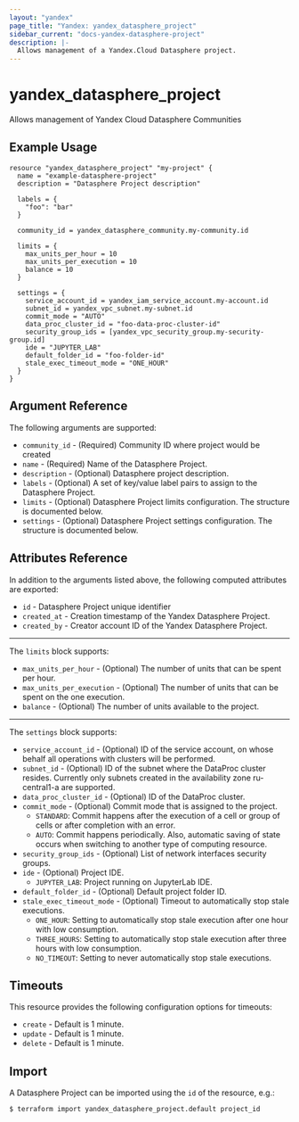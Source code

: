 ```yaml
---
layout: "yandex"
page_title: "Yandex: yandex_datasphere_project"
sidebar_current: "docs-yandex-datasphere-project"
description: |-
  Allows management of a Yandex.Cloud Datasphere project.
---
```


# yandex\_datasphere\_project

Allows management of Yandex Cloud Datasphere Communities

## Example Usage

```hcl
resource "yandex_datasphere_project" "my-project" {
  name = "example-datasphere-project"
  description = "Datasphere Project description"

  labels = {
    "foo": "bar"
  }

  community_id = yandex_datasphere_community.my-community.id

  limits = {
    max_units_per_hour = 10
    max_units_per_execution = 10
    balance = 10
  }

  settings = {
    service_account_id = yandex_iam_service_account.my-account.id
    subnet_id = yandex_vpc_subnet.my-subnet.id
    commit_mode = "AUTO"
    data_proc_cluster_id = "foo-data-proc-cluster-id"
    security_group_ids = [yandex_vpc_security_group.my-security-group.id]
    ide = "JUPYTER_LAB"
    default_folder_id = "foo-folder-id"
    stale_exec_timeout_mode = "ONE_HOUR"
  }
}
```

## Argument Reference

The following arguments are supported:

* `community_id` - (Required) Community ID where project would be created
* `name` - (Required) Name of the Datasphere Project.
* `description` - (Optional) Datasphere project description.
* `labels` - (Optional) A set of key/value label pairs to assign to the Datasphere Project.
* `limits` - (Optional) Datasphere Project limits configuration. The structure is documented below.
* `settings` - (Optional) Datasphere Project settings configuration. The structure is documented below.

## Attributes Reference

In addition to the arguments listed above, the following computed attributes are exported:

* `id` - Datasphere Project unique identifier
* `created_at` - Creation timestamp of the Yandex Datasphere Project.
* `created_by` - Creator account ID of the Yandex Datasphere Project.

---
The `limits` block supports:

* `max_units_per_hour` - (Optional) The number of units that can be spent per hour.
* `max_units_per_execution` - (Optional) The number of units that can be spent on the one execution.
* `balance` - (Optional) The number of units available to the project.
---

The `settings` block supports:

* `service_account_id` - (Optional) ID of the service account, on whose behalf all operations with clusters will be performed.
* `subnet_id` - (Optional) ID of the subnet where the DataProc cluster resides. Currently only subnets created in the availability zone ru-central1-a are supported.
* `data_proc_cluster_id` - (Optional) ID of the DataProc cluster.
* `commit_mode` - (Optional) Commit mode that is assigned to the project.
  * `STANDARD`: Commit happens after the execution of a cell or group of cells or after completion with an error. 
  * `AUTO`: Commit happens periodically. Also, automatic saving of state occurs when switching to another type of computing resource.
* `security_group_ids` - (Optional) List of network interfaces security groups.
* `ide` - (Optional) Project IDE. 
  * `JUPYTER_LAB`: Project running on JupyterLab IDE.
* `default_folder_id` - (Optional) Default project folder ID.
* `stale_exec_timeout_mode` - (Optional) Timeout to automatically stop stale executions.
  * `ONE_HOUR`: Setting to automatically stop stale execution after one hour with low consumption.
  * `THREE_HOURS`: Setting to automatically stop stale execution after three hours with low consumption.
  * `NO_TIMEOUT`: Setting to never automatically stop stale executions.

    
## Timeouts

This resource provides the following configuration options for timeouts:

- `create` - Default is 1 minute.
- `update` - Default is 1 minute.
- `delete` - Default is 1 minute.

## Import

A Datasphere Project can be imported using the `id` of the resource, e.g.:

```
$ terraform import yandex_datasphere_project.default project_id
```
